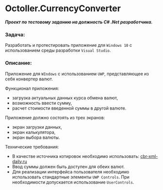 # Octoller.CurrencyConverter

___Проект по тестовому заданию на должность C# .Net разработчика.___

### Задача:

Разработать и протестировать приложение для `Windows 10` с использованием среды разработки `Visual Studio`.

### Описание:

Приложение для `WIndows` c использованием `UWP`, представляющее из себя конвертер валют.

Функционал приложения:
* загрузка актуальных данных курса обмена валют,
* возможность ввести сумму,
* расчет стоимости введенной суммы в другой валюте.
  
Приложение должно состоять из трех экранов:
* экран загрузки данных,
* экран калькулятора,
* экран выбора валюты.
  
Технические требования:
* В качестве источника котировок необходимо использовать: [cbr-xml-daily.ru](https://www.cbr-xml-daily.ru/daily_json.js)
* Ввод суммы должен быть доступен для обеих валют.
* Для реализации интерфейса пользователя необходимо использовать стандартные элементы `UWP Controls`. При необходимости допускается использование `UserControls`.